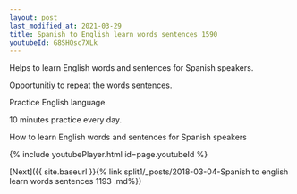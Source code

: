 ```yaml
---
layout: post
last_modified_at: 2021-03-29
title: Spanish to English learn words sentences 1590 
youtubeId: G8SHQsc7XLk
---
```

 
 
Helps to learn English words and sentences for Spanish speakers.

Opportunitiy to repeat the words sentences. 

Practice English language. 
 
10 minutes practice every day. 
 
How to learn English words and sentences for Spanish speakers 
 
{% include youtubePlayer.html id=page.youtubeId %}
 
 
[Next]({{ site.baseurl }}{% link  split1/_posts/2018-03-04-Spanish to english learn words sentences 1193 .md%})
 
